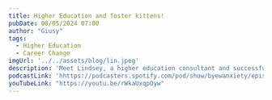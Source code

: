 ```yaml
---
title: Higher Education and foster kittens!
pubDate: 08/05/2024 07:00
author: "Giusy"
tags:
  - Higher Education
  - Career Change
imgUrl: '../../assets/blog/lin.jpeg'
description: 'Meet Lindsey, a higher education consultant and successful kitten foster parent. In this episode, she shares her experience of facing the challenges of navigating the job market after her role was unexpectedly eliminated. Follow @lindseyfosterskittens'
podcastLink: 'hhttps://podcasters.spotify.com/pod/show/byewanxiety/episodes/A-Rising-Star-in-the-Art-Scene-e2muq08'
youTubeLink: "https://youtu.be/rWkaUxqpOyw"
---
```

